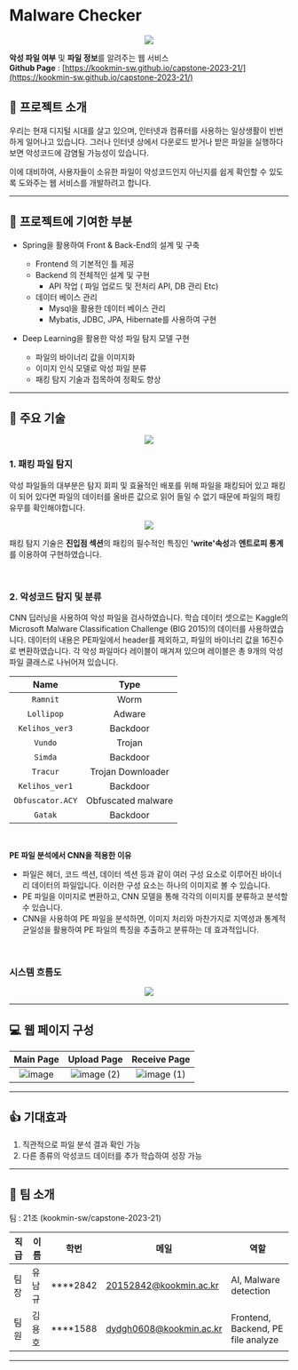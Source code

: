 # Malware Checker

<p align="center"><img src="https://github.com/kookmin-sw/capstone-2023-21/assets/39542937/e2ebce95-c45d-4d75-a38d-2c42cf9a38ca"></p>  

**악성 파일 여부** 및 **파일 정보**를 알려주는 웹 서비스  
**Github Page** : [https://kookmin-sw.github.io/capstone-2023-21/](https://kookmin-sw.github.io/capstone-2023-21/)

## 📖 프로젝트 소개

우리는 현재 디지털 시대를 살고 있으며, 인터넷과 컴퓨터를 사용하는 일상생활이 빈번하게 일어나고 있습니다. 그러나 인터넷 상에서 다운로드 받거나 받은 파일을 실행하다 보면 악성코드에 감염될 가능성이 있습니다.

이에 대비하여, 사용자들이 소유한 파일이 악성코드인지 아닌지를 쉽게 확인할 수 있도록 도와주는 웹 서비스를 개발하려고 합니다.

---

## 📝 프로젝트에 기여한 부분
- Spring을 활용하여 Front & Back-End의 설계 및 구축
  - Frontend 의 기본적인 틀 제공
  - Backend 의 전체적인 설계 및 구현
    - API 작업 ( 파일 업로드 및 전처리 API, DB 관리 Etc) 
  - 데이터 베이스 관리
    - Mysql을 활용한 데이터 베이스 관리 
    - Mybatis, JDBC, JPA, Hibernate를 사용하여 구현
       
- Deep Learning을 활용한 악성 파일 탐지 모델 구현
  - 파일의 바이너리 값을 이미지화
  - 이미지 인식 모델로 악성 파일 분류
  - 패킹 탐지 기술과 접목하여 정확도 향상

---

## 🔧 주요 기술

<p align="center"><img src="https://github.com/kookmin-sw/capstone-2023-21/assets/39542937/3dab7f3a-cf5b-4200-adbc-e1109c1e06b6"></p>

### 1. **패킹 파일 탐지**

악성 파일들의 대부분은 탐지 회피 및 효율적인 배포를 위해 파일을 패킹되어 있고 패킹이 되어 있다면 파일의 데이터를 올바른 값으로 읽어 들일 수 없기 때문에 파일의 패킹 유무를 확인해야합니다.

<p align="center"><img src="https://github.com/kookmin-sw/capstone-2023-21/assets/39542937/b16bf5ed-1fee-451f-b41b-48960dd4a4c6"></p>

패킹 탐지 기술은 **진입점 섹션**의 패킹의 필수적인 특징인 **'write'속성**과 **엔트로피 통계**를 이용하여 구현하였습니다.

</br>

### 2. **악성코드 탐지 및 분류**

CNN 딥러닝을 사용하여 악성 파일을 검사하였습니다. 학습 데이터 셋으로는 Kaggle의 Microsoft Malware Classification Challenge (BIG 2015)의 데이터를 사용하였습니다. 데이터의 내용은 PE파일에서 header를 제외하고, 파일의 바이너리 값을 16진수로 변환하였습니다. 각 악성 파일마다 레이블이 매겨져 있으며 레이블은 총 9개의 악성 파일 클래스로 나뉘어져 있습니다.


|       Name       |         Type       |
| :--------------: | :----------------: |
|     `Ramnit`     |           Worm        |
|    `Lollipop`    |          Adware       |
|  `Kelihos_ver3`  |         Backdoor      |
|     `Vundo`      |           Trojan       |
|     `Simda`      |          Backdoor      |
|     `Tracur`     |     Trojan Downloader  |
|  `Kelihos_ver1`  |         Backdoor      |
| `Obfuscator.ACY` |   Obfuscated malware |
|     `Gatak`      |        Backdoor      |


</br>


**PE 파일 분석에서 CNN을 적용한 이유**
- 파일은 헤더, 코드 섹션, 데이터 섹션 등과 같이 여러 구성 요소로 이루어진 바이너리 데이터의 파일입니다. 이러한 구성 요소는 하나의 이미지로 볼 수 있습니다.
- PE 파일을 이미지로 변환하고, CNN 모델을 통해 각각의 이미지를 분류하고 분석할 수 있습니다.
- CNN을 사용하여 PE 파일을 분석하면, 이미지 처리와 마찬가지로 지역성과 통계적 균일성을 활용하여 PE 파일의 특징을 추출하고 분류하는 데 효과적입니다.

</br>

### **시스템 흐름도**

<p align="center"><img src="https://github.com/kookmin-sw/capstone-2023-21/assets/39542937/7b7ba380-9cd9-4057-9e49-520db13ce00d"></p>


---

## 💻 웹 페이지 구성

|Main Page|Upload Page|Receive Page|
|:-:|:-:|:-:|
|![image](https://github.com/kookmin-sw/capstone-2023-21/assets/39542937/f66b3399-7134-4283-9a7d-d46f089d19fa)|![image (2)](https://github.com/kookmin-sw/capstone-2023-21/assets/39542937/00360df0-9dbe-4c4b-b392-f527ed47fb0c)|![image (1)](https://github.com/kookmin-sw/capstone-2023-21/assets/39542937/06a07347-377f-4d97-a693-3796d9dc25f1)|

---

## 👍 기대효과

1. 직관적으로 파일 분석 결과 확인 가능
2. 다른 종류의 악성코드 데이터를 추가 학습하여 성장 가능

---

## 👫 팀 소개

팀 : 21조 (kookmin-sw/capstone-2023-21)

직급 | 이름 | 학번 | 메일 | 역할 |
---|---|---|---|---|
팀장 | 유남규 | ****2842 | 20152842@kookmin.ac.kr | AI, Malware detection
팀원 | 김용호 | ****1588 | dydgh0608@kookmin.ac.kr | Frontend, Backend, PE file analyze

---


